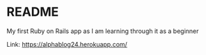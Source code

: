 # README

My first Ruby on Rails app as I am learning through it as a beginner

Link: https://alphablog24.herokuapp.com/
